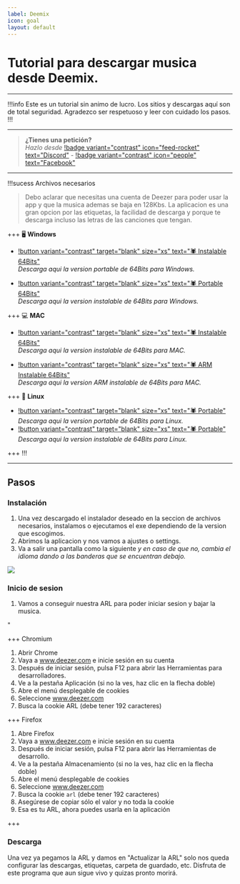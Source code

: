 ```yaml
---
label: Deemix
icon: goal
layout: default
---
```


# Tutorial para descargar musica desde Deemix.
---
!!!info Este es un tutorial sin animo de lucro. Los sitios y descargas aquí son de total seguridad.
Agradezco ser respetuoso y leer con cuidado los pasos.
!!!

---

> **¿Tienes una petición?**       
> *Hazlo desde* [!badge variant="contrast" icon="feed-rocket" text="Discord"](https://discord.gg/hVKeY3uEru) - [!badge variant="contrast" icon="people" text="Facebook"](https://www.facebook.com/dex.noir.room)

---

!!!sucess Archivos necesarios

> Debo aclarar que necesitas una cuenta de Deezer para poder usar la app y que la musica ademas se baja en 128Kbs.
> La aplicacion es una gran opcion por las etiquetas, la facilidad de descarga y porque te descarga incluso las letras de las canciones que tengan.

+++ 🖥 **Windows** 
- [!button variant="contrast" target="blank" size="xs" text="🕷  Instalable 64Bits"](https://archive.org/download/deemix/gui/win-x64_setup-latest.exe)   
*Descarga aqui la version portable de 64Bits para Windows.* 

- [!button variant="contrast" target="blank" size="xs" text="🕷  Portable 64Bits"](https://archive.org/download/deemix/gui/win-x64_portable-latest.exe)   
*Descarga aqui la version instalable de 64Bits para Windows.*

+++ 💻 **MAC**
- [!button variant="contrast" target="blank" size="xs" text="🕷  Instalable 64Bits"](https://archive.org/download/deemix/gui/macos-x64-latest.dmg)   
*Descarga aqui la version instalable de 64Bits para MAC.*

- [!button variant="contrast" target="blank" size="xs" text="🕷  ARM Instalable 64Bits"](https://archive.org/download/deemix/gui/macos-arm64-latest.dmg)   
*Descarga aqui la version ARM instalable de 64Bits para MAC.*

+++ 🐧 **Linux**
  - [!button variant="contrast" target="blank" size="xs" text="🕷  Portable"](https://archive.org/download/deemix/gui/linux-x64-latest.deb)   
*Descarga aqui la version portable de 64Bits para Linux.* 
  - [!button variant="contrast" target="blank" size="xs" text="🕷  Portable"](https://archive.org/download/deemix/gui/linux-x64-latest.AppImage)   
*Descarga aqui la version instalable de 64Bits para Linux.*

+++
!!!

---

## Pasos

### Instalación

1. Una vez descargado el instalador deseado en la seccion de archivos necesarios, instalamos o ejecutamos el exe dependiendo de la version que escogimos.
2. Abrimos la aplicacion y nos vamos a ajustes o settings.
3. Va a salir una pantalla como la siguiente *y en caso de que no, cambia el idioma dando a las banderas que se encuentran debajo.*

![](https://i.postimg.cc/90qhdLfv/ARL.png)

### Inicio de sesion

1. Vamos a conseguir nuestra ARL para poder iniciar sesion y bajar la musica.

"[](https://i.postimg.cc/YSznPZ01/Devtol.png)

+++ Chromium
1. Abrir Chrome
2. Vaya a www.deezer.com e inicie sesión en su cuenta
3. Después de iniciar sesión, pulsa F12 para abrir las Herramientas para desarrolladores.
4. Ve a la pestaña Aplicación (si no la ves, haz clic en la flecha doble)
5. Abre el menú desplegable de cookies
6. Seleccione www.deezer.com
7. Busca la cookie ARL (debe tener 192 caracteres)
   
+++ Firefox
1. Abre Firefox
2. Vaya a www.deezer.com e inicie sesión en su cuenta
3. Después de iniciar sesión, pulsa F12 para abrir las Herramientas de desarrollo.
4. Ve a la pestaña Almacenamiento (si no la ves, haz clic en la flecha doble)
5. Abre el menú desplegable de cookies
6. Seleccione www.deezer.com
7. Busca la cookie `arl` (debe tener 192 caracteres)
8. Asegúrese de copiar sólo el valor y no toda la cookie
9. Esa es tu ARL, ahora puedes usarla en la aplicación

+++

### Descarga

Una vez ya pegamos la ARL y damos en "Actualizar la ARL" solo nos queda configurar las descargas, etiquetas, carpeta de guardado, etc.
Disfruta de este programa que aun sigue vivo y quizas pronto morirá.
